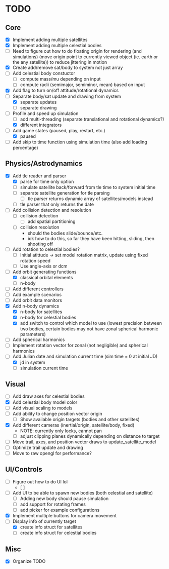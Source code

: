 # TODO

## Core

- [x] Implement adding multiple satellites
- [x] Implement adding multiple celestial bodies
- [ ] Need to figure out how to do floating origin for rendering (and simulations)
      (move origin point to currently viewed object (ie. earth or the any satellite)) to reduce jittering in motion
- [x] Create add/remove sat/body to system not just array
- [ ] Add celestial body constuctor
  - [ ] compute mass/mu depending on input
  - [ ] compute radii (semimajor, semiminor, mean) based on input
- [x] Add flag to turn on/off attitude/rotational dynamics
- [ ] Separate body/sat update and drawing from system
  - [x] separate updates
  - [ ] separate drawing
- [ ] Profile and speed up simulation
  - [ ] add multi-threading (separate translational and rotational dynamics?)
  - [x] different integrators
- [ ] Add game states (paused, play, restart, etc.)
  - [x] paused
- [ ] Add skip to time function using simulation time (also add loading percentage)

## Physics/Astrodynamics

- [x] Add tle reader and parser
  - [x] parse for time only option
  - [ ] simulate satellite back/forward from tle time to system initial time
  - [ ] separate satellite generation for tle parsing
    - [ ] tle parser returns dynamic array of satellites/models instead
  - [ ] tle parser that only returns the date
- [ ] Add collision detection and resolution
  - [ ] collision detection
    - [ ] add spatial partitioning
  - [ ] collision resolution
    - should the bodies slide/bounce/etc.
    - idk how to do this, so far they have been hitting, sliding, then shooting off
- [ ] Add rotation to celestial bodies?
  - [ ] Initial atittude -> set model rotation matrix, update using fixed rotation speed
  - [ ] Use angle-axis or dcm
- [ ] Add orbit generating functions
  - [x] classical orbital elements
  - [ ] n-body
- [ ] Add different controllers
- [ ] Add example scenarios
- [ ] Add orbit data monitors
- [x] Add n-body dynamics
  - [x] n-body for satellites
  - [x] n-body for celestial bodies
  - [x] add switch to control which model to use (lowest precision between two bodies, certain bodies may not have zonal spherical harmonic parameters)
- [ ] Add spherical harmonics
- [ ] Implement rotation vector for zonal (not negligible) and spherical harmonics
- [ ] Add Julian date and simulation current time (sim time = 0 at initial JD)
  - [x] jd in system
  - [ ] simulation current time

## Visual

- [ ] Add draw axes for celestial bodies
- [x] Add celestial body model color
- [ ] Add visual scaling to models
- [ ] Add ability to change position vector origin
  - [ ] Show available origin targets (bodies and other satellites)
- [x] Add different cameras (inertial/origin, satellite/body, fixed)
  - NOTE: currently only locks, cannot pan
  - [ ] adjust clipping planes dynamically depending on distance to target
- [ ] Move trail, axes, and position vector draws to update_satellite_model
- [ ] Optimize trail update and drawing
- [ ] Move to raw opengl for performance?

## UI/Controls

- [ ] Figure out how to do UI lol
  - [ ]
- [ ] Add UI to be able to spawn new bodies (both celestial and satellite)
  - [ ] Adding new body should pause simulation
  - [ ] add support for rotating frames
  - [ ] add picker for example configurations
- [x] Implement multiple buttons for camera movement
- [ ] Display info of currently target
  - [x] create info struct for satellites
  - [ ] create info struct for celestial bodies

## Misc

- [x] Organize TODO
